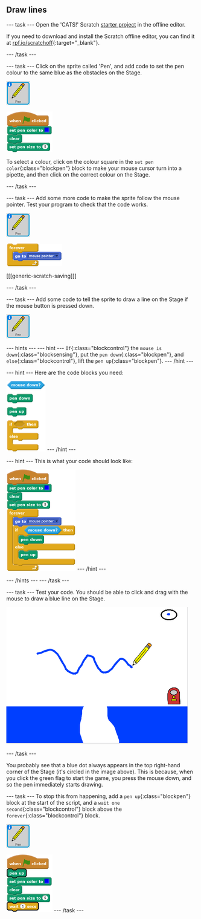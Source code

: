 ## Draw lines

--- task ---
Open the 'CATS!' Scratch [starter project](http://rpf.io/p/en/cats-scratch2-go) in the offline editor. 

If you need to download and install the Scratch offline editor, you can find it at [rpf.io/scratchoff](http://rpf.io/scratchoff){:target="_blank"}.

--- /task ---

--- task ---
Click on the sprite called 'Pen', and add code to set the pen colour to the same blue as the obstacles on the Stage.

![Pen sprite](images/pen-sprite.png)

![blocks_1545217451_1082788](images/blocks_1545217451_1082788.png)

To select a colour, click on the colour square in the `set pen color`{:class="blockpen"} block to make your mouse cursor turn into a pipette, and then click on the correct colour on the Stage.

--- /task ---

--- task ---
Add some more code to make the sprite follow the mouse pointer. Test your program to check that the code works.

![Pen sprite](images/pen-sprite.png)

![blocks_1545217453_2403882](images/blocks_1545217453_2403882.png)

[[[generic-scratch-saving]]]

--- /task ---

--- task ---
Add some code to tell the sprite to draw a line on the Stage if the mouse button is pressed down.

![Pen sprite](images/pen-sprite.png)

--- hints ---
--- hint ---
`If`{:class="blockcontrol"} the `mouse is down`{:class="blocksensing"}, put the `pen down`{:class="blockpen"}, and `else`{:class="blockcontrol"}, lift the `pen up`{:class="blockpen"}.
--- /hint ---

--- hint ---
Here are the code blocks you need:

![blocks_1545217454_315919](images/blocks_1545217454_315919.png)
--- /hint ---

--- hint ---
This is what your code should look like:

![blocks_1545217455_704182](images/blocks_1545217455_704182.png)
--- /hint ---

--- /hints ---
--- /task ---

--- task ---
Test your code. You should be able to click and drag with the mouse to draw a blue line on the Stage.

![Draw a line](images/draw-a-line.png)

--- /task ---

You probably see that a blue dot always appears in the top right-hand corner of the Stage (it's circled in the image above). This is because, when you click the green flag to start the game, you press the mouse down, and so the pen immediately starts drawing.

--- task ---
To stop this from happening, add a `pen up`{:class="blockpen"} block at the start of the script, and a `wait one second`{:class="blockcontrol"} block above the `forever`{:class="blockcontrol"} block.

![Pen sprite](images/pen-sprite.png)

![blocks_1545217456_805298](images/blocks_1545217456_805298.png)
--- /task ---
